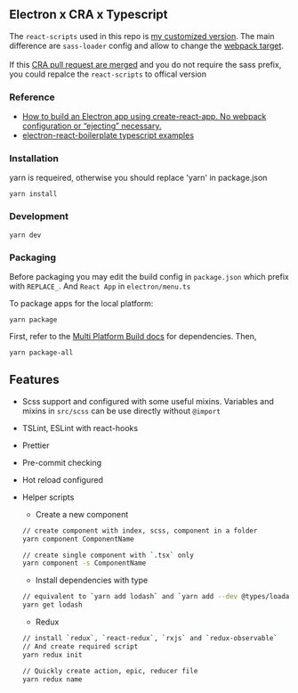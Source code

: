 ## Electron x CRA x Typescript

The `react-scripts` used in this repo is [my customized version](https://github.com/Pong420/create-react-app). The main difference are `sass-loader` config and allow to change the [webpack target](https://webpack.js.org/concepts/targets/). <br><br>
If this [CRA pull request are merged](https://github.com/facebook/create-react-app/pull/5498) and you do not require the sass prefix, you could repalce the `react-scripts` to offical version

### Reference

- [How to build an Electron app using create-react-app. No webpack configuration or “ejecting” necessary.](https://medium.freecodecamp.org/building-an-electron-application-with-create-react-app-97945861647c)
- [electron-react-boilerplate typescript examples](https://github.com/electron-react-boilerplate/examples/tree/master/examples/typescript)

### Installation

yarn is requeired, otherwise you should replace 'yarn' in package.json

```
yarn install
```

### Development

```
yarn dev
```

### Packaging

Before packaging you may edit the build config in `package.json` which prefix with `REPLACE_`. And `React App` in `electron/menu.ts`

To package apps for the local platform:

```
yarn package
```

First, refer to the [Multi Platform Build docs](https://www.electron.build/multi-platform-build) for dependencies. Then,

```
yarn package-all
```

## Features

- Scss support and configured with some useful mixins. Variables and mixins in `src/scss` can be use directly without `@import`
- TSLint, ESLint with react-hooks
- Prettier
- Pre-commit checking
- Hot reload configured
- Helper scripts

  - Create a new component

  ```bash
  // create component with index, scss, component in a folder
  yarn component ComponentName

  // create single component with `.tsx` only
  yarn component -s ComponentName
  ```

  - Install dependencies with type

  ```bash
  // equivalent to `yarn add lodash` and `yarn add --dev @types/loadash`
  yarn get lodash
  ```

  - Redux

  ```bash
  // install `redux`, `react-redux`, `rxjs` and `redux-observable`
  // And create required script
  yarn redux init

  // Quickly create action, epic, reducer file
  yarn redux name
  ```
